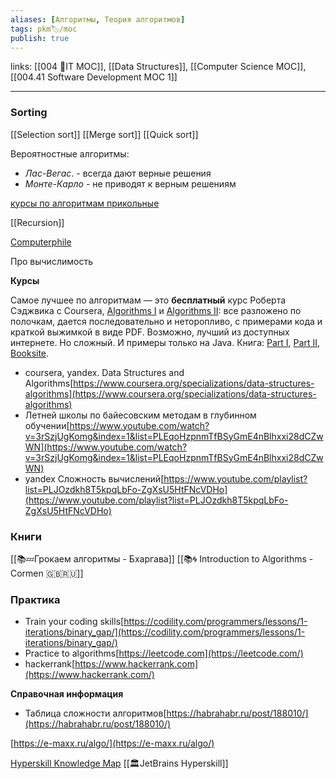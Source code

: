 ```yaml
---
aliases: [Алгоритмы, Теория алгоритмов]
tags: pkm🏷/moc
publish: true
---
```


links:  [[004 🧿IT MOC]], [[Data Structures]], [[Computer Science MOC]], [[004.41 Software Development MOC 1]]

---


### Sorting
[[Selection sort]]
[[Merge sort]]
[[Quick sort]]

Вероятностные алгоритмы:
- _Лас-Вегас_. - всегда дают верные решения
- _Монте-Карло_ - не приводят к верным решениям




[курсы по алгоритмам прикольные](https://neetcode.io/roadmap)

[[Recursion]]


[Computerphile](https://www.youtube.com/user/Computerphile/playlists)

Про вычислимость

**Курсы**


Самое лучшее по алгоритмам — это **бесплатный** курс Роберта Сэджвика с Coursera, [Algorithms I](https://www.coursera.org/learn/algorithms-part1) и [Algorithms II](https://www.coursera.org/learn/algorithms-part2): все разложено по полочкам, дается последовательно и неторопливо, с примерами кода и краткой выжимкой в виде PDF.
	Возможно, лучший из доступных интернете. Но сложный. И примеры только на Java.
	Книга: [Part I](https://www.informit.com/store/algorithms-part-i-9780133798692), [Part II](https://www.informit.com/store/algorithms-part-ii-9780133799118), [Booksite](https://algs4.cs.princeton.edu/home/).



- coursera, yandex. Data Structures and Algorithms[https://www.coursera.org/specializations/data-structures-algorithms](https://www.coursera.org/specializations/data-structures-algorithms)
- Летней школы по байесовским методам в глубинном
обучении[https://www.youtube.com/watch?v=3rSzjUgKomg&index=1&list=PLEqoHzpnmTfBSyGmE4nBlhxxi28dCZwWN](https://www.youtube.com/watch?v=3rSzjUgKomg&index=1&list=PLEqoHzpnmTfBSyGmE4nBlhxxi28dCZwWN)
- yandex Сложность вычислений[https://www.youtube.com/playlist?list=PLJOzdkh8T5kpqLbFo-ZgXsU5HtFNcVDHo](https://www.youtube.com/playlist?list=PLJOzdkh8T5kpqLbFo-ZgXsU5HtFNcVDHo)

### Книги
[[📚💤Грокаем алгоритмы - Бхаргава]]
[[📚🌀 Introduction to Algorithms - Cormen 🇬🇧🇷🇺]]

### Практика

- Train your coding skills[https://codility.com/programmers/lessons/1-iterations/binary_gap/](https://codility.com/programmers/lessons/1-iterations/binary_gap/)
- Practice to algorithms[https://leetcode.com](https://leetcode.com/)
- hackerrank[https://www.hackerrank.com](https://www.hackerrank.com/)

**Справочная информация**

- Таблица сложности алгоритмов[https://habrahabr.ru/post/188010/](https://habrahabr.ru/post/188010/)

[https://e-maxx.ru/algo/](https://e-maxx.ru/algo/)




[Hyperskill Knowledge Map](https://hyperskill.org/knowledge-map) [[🏛JetBrains Hyperskill]]
